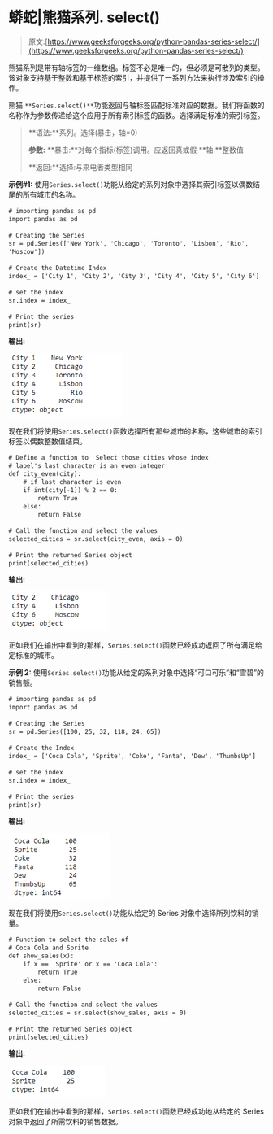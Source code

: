 # 蟒蛇|熊猫系列. select()

> 原文:[https://www.geeksforgeeks.org/python-pandas-series-select/](https://www.geeksforgeeks.org/python-pandas-series-select/)

熊猫系列是带有轴标签的一维数组。标签不必是唯一的，但必须是可散列的类型。该对象支持基于整数和基于标签的索引，并提供了一系列方法来执行涉及索引的操作。

熊猫 `**Series.select()**`功能返回与轴标签匹配标准对应的数据。我们将函数的名称作为参数传递给这个应用于所有索引标签的函数。选择满足标准的索引标签。

> **语法:**系列。选择(暴击，轴=0)
> 
> **参数:**
> **暴击:**对每个指标(标签)调用。应返回真或假
> **轴:**整数值
> 
> **返回:**选择:与来电者类型相同

**示例#1:** 使用`Series.select()`功能从给定的系列对象中选择其索引标签以偶数结尾的所有城市的名称。

```
# importing pandas as pd
import pandas as pd

# Creating the Series
sr = pd.Series(['New York', 'Chicago', 'Toronto', 'Lisbon', 'Rio', 'Moscow'])

# Create the Datetime Index
index_ = ['City 1', 'City 2', 'City 3', 'City 4', 'City 5', 'City 6']

# set the index
sr.index = index_

# Print the series
print(sr)
```

**输出:**

![](img/e39569634c6c724123c0cb043bfb04f6.png)

现在我们将使用`Series.select()`函数选择所有那些城市的名称，这些城市的索引标签以偶数整数值结束。

```
# Define a function to  Select those cities whose index
# label's last character is an even integer
def city_even(city):
    # if last character is even
    if int(city[-1]) % 2 == 0:
        return True
    else:
        return False

# Call the function and select the values
selected_cities = sr.select(city_even, axis = 0)

# Print the returned Series object
print(selected_cities)
```

**输出:**

![](img/5244466a2df815d953c49c0b288c47e9.png)

正如我们在输出中看到的那样，`Series.select()`函数已经成功返回了所有满足给定标准的城市。

**示例 2:** 使用`Series.select()`功能从给定的系列对象中选择“可口可乐”和“雪碧”的销售额。

```
# importing pandas as pd
import pandas as pd

# Creating the Series
sr = pd.Series([100, 25, 32, 118, 24, 65])

# Create the Index
index_ = ['Coca Cola', 'Sprite', 'Coke', 'Fanta', 'Dew', 'ThumbsUp']

# set the index
sr.index = index_

# Print the series
print(sr)
```

**输出:**

![](img/b56407c43d0d96f5ff21655cb4bc6036.png)

现在我们将使用`Series.select()`功能从给定的 Series 对象中选择所列饮料的销量。

```
# Function to select the sales of 
# Coca Cola and Sprite
def show_sales(x):
    if x == 'Sprite' or x == 'Coca Cola':
        return True
    else:
        return False

# Call the function and select the values
selected_cities = sr.select(show_sales, axis = 0)

# Print the returned Series object
print(selected_cities)
```

**输出:**

![](img/d73d74c038d3d16657fd557effaf7a7f.png)

正如我们在输出中看到的那样，`Series.select()`函数已经成功地从给定的 Series 对象中返回了所需饮料的销售数据。